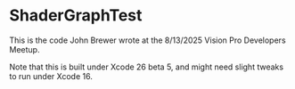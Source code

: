 # ShaderGraphTest
This is the code John Brewer wrote at the 8/13/2025 Vision Pro Developers Meetup.

Note that this is built under Xcode 26 beta 5, and might need slight tweaks to run under Xcode 16.
